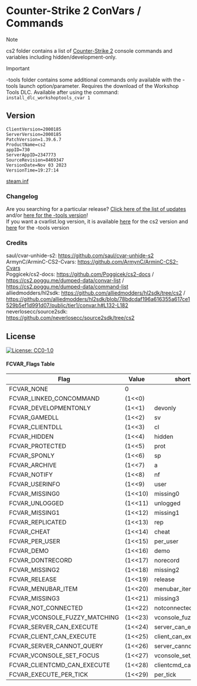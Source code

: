 # Counter-Strike 2 ConVars / Commands

> [!NOTE]  
> cs2 folder contains a list of [Counter-Strike 2](https://steamdb.info/app/730/patchnotes/) console commands and variables including hidden/development-only.  

> [!IMPORTANT]  
> -tools folder contains some additional commands only available with the -tools launch option/parameter. Requires the download of the Workshop Tools DLC. Available after using the command:  `install_dlc_workshoptools_cvar 1`

## Version

```
ClientVersion=2000185
ServerVersion=2000185
PatchVersion=1.39.6.7
ProductName=cs2
appID=730
ServerAppID=2347773
SourceRevision=8469347
VersionDate=Nov 03 2023
VersionTime=19:27:14

```
[steam.inf](https://github.com/SuGolYolLom/CS2-Cvars-Cmds/commits/main/steam.inf)

### Changelog

Are you searching for a particular release? [Click here of the list of updates](https://github.com/SuGolYolLom/CS2-Cvars-Cmds/commits/main/cs2/cvarlist.md) and/or [here for the -tools version](https://github.com/SuGolYolLom/CS2-Cvars-Cmds/commits/main/-tools/cvarlist.md)!  
If you want a cvarlist.log version, it is available [here](https://github.com/SuGolYolLom/CS2-Cvars-Cmds/commits/main/cs2/cvarlist.log) for the cs2 version and [here](https://github.com/SuGolYolLom/CS2-Cvars-Cmds/commits/main/-tools/cvarlist.log) for the -tools version


### Credits

saul/cvar-unhide-s2: https://github.com/saul/cvar-unhide-s2  
ArmynC/ArminC-CS2-Cvars: https://github.com/ArmynC/ArminC-CS2-Cvars  
Poggicek/cs2-docs: https://github.com/Poggicek/cs2-docs / https://cs2.poggu.me/dumped-data/convar-list / https://cs2.poggu.me/dumped-data/command-list  
alliedmodders/hl2sdk: https://github.com/alliedmodders/hl2sdk/tree/cs2 / https://github.com/alliedmodders/hl2sdk/blob/78bdcdaf196a616355a617ce1529b5ef1d991d07/public/tier1/convar.h#L132-L182  
neverlosecc/source2sdk: https://github.com/neverlosecc/source2sdk/tree/cs2

## License
[![License: CC0-1.0](https://img.shields.io/badge/License-CC0%201.0-lightgrey.svg)](https://tldrlegal.com/license/creative-commons-cc0-1.0-universal)

#### FCVAR_Flags Table
| Flag | Value | short alias |
| ---- | ----- | ----------- |
|FCVAR_NONE | 0 | | |
|FCVAR_LINKED_CONCOMMAND | (1<<0) | |
|FCVAR_DEVELOPMENTONLY | (1<<1) | devonly |	
|FCVAR_GAMEDLL | (1<<2) | sv |
|FCVAR_CLIENTDLL | (1<<3) | cl |
|FCVAR_HIDDEN | (1<<4) | hidden |
|FCVAR_PROTECTED | (1<<5) | prot |
|FCVAR_SPONLY | (1<<6) | sp |
|FCVAR_ARCHIVE | (1<<7) | a |
|FCVAR_NOTIFY | (1<<8) | nf |
|FCVAR_USERINFO | (1<<9) | user |
|FCVAR_MISSING0 | (1<<10)  | missing0 |
|FCVAR_UNLOGGED | (1<<11) | unlogged |
|FCVAR_MISSING1 | (1<<12) | missing1 |
|FCVAR_REPLICATED | (1<<13) | rep |
|FCVAR_CHEAT | (1<<14) | cheat |
|FCVAR_PER_USER | (1<<15) | per_user |
|FCVAR_DEMO | (1<<16) | demo |
|FCVAR_DONTRECORD | (1<<17) | norecord |
|FCVAR_MISSING2 | (1<<18) | missing2 |
|FCVAR_RELEASE | (1<<19) | release |
|FCVAR_MENUBAR_ITEM | (1<<20) | menubar_item |
|FCVAR_MISSING3 | (1<<21) | missing3 |
|FCVAR_NOT_CONNECTED | (1<<22) | notconnected |
|FCVAR_VCONSOLE_FUZZY_MATCHING | (1<<23) | vconsole_fuzzy_matching |
|FCVAR_SERVER_CAN_EXECUTE | (1<<24)  | server_can_execute |
|FCVAR_CLIENT_CAN_EXECUTE | (1<<25) | client_can_execute |
|FCVAR_SERVER_CANNOT_QUERY | (1<<26) | server_cannot_query |
|FCVAR_VCONSOLE_SET_FOCUS | (1<<27) | vconsole_set_focus | 
|FCVAR_CLIENTCMD_CAN_EXECUTE | (1<<28) | clientcmd_can_execute |
|FCVAR_EXECUTE_PER_TICK | (1<<29) | per_tick | 